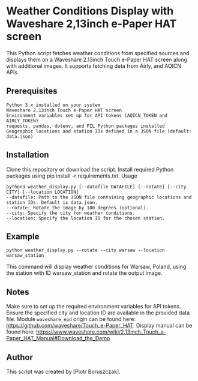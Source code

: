 # Weather Conditions Display with Waveshare 2,13inch e-Paper HAT screen

This Python script fetches weather conditions from specified sources and displays them on a Waveshare 2.13inch Touch e-Paper HAT screen along with additional images. It supports fetching data from Airly, and AQICN APIs.

## Prerequisites

```
Python 3.x installed on your system
Waveshare 2.13inch Touch e-Paper HAT screen
Environment variables set up for API tokens (AQICN_TOKEN and AIRLY_TOKEN)
requests, pandas, dotenv, and PIL Python packages installed
Geographic locations and station IDs defined in a JSON file (default: data.json)
```

## Installation

Clone this repository or download the script.
Install required Python packages using pip install -r requirements.txt.
Usage

```
python3 weather_display.py [--datafile DATAFILE] [--rotate] [--city CITY] [--location LOCATION]
--datafile: Path to the JSON file containing geographic locations and station IDs. Default is data.json.
--rotate: Rotate the image by 180 degrees (optional).
--city: Specify the city for weather conditions.
--location: Specify the location ID for the chosen station.
```

## Example

```
python weather_display.py --rotate --city warsaw --location warsaw_station
```

This command will display weather conditions for Warsaw, Poland, using the station with ID warsaw_station and rotate the output image.

## Notes

Make sure to set up the required environment variables for API tokens.
Ensure the specified city and location ID are available in the provided data file.
Module `waveshare_epd` origin can be found here: https://github.com/waveshare/Touch_e-Paper_HAT.
Display manual can be found here: https://www.waveshare.com/wiki/2.13inch_Touch_e-Paper_HAT_Manual#Download_the_Demo

## Author

This script was created by [Piotr Boruszczak].
